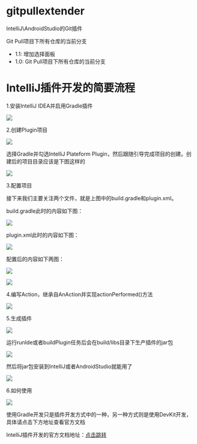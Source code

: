# gitpullextender
IntelliJ\AndroidStudio的Git插件

Git Pull项目下所有仓库的当前分支

<ul>
    <li>1.1:
         增加选择面板</li>
    <li>1.0:
         Git Pull项目下所有仓库的当前分支</li>
</ul>

# IntelliJ插件开发的简要流程

1.安装IntelliJ IDEA并启用Gradle插件

![](assets/1.png)

2.创建Plugin项目

![](assets/2.png)

选择Gradle并勾选IntelliJ Plateform Plugin，然后跟随引导完成项目的创建。创建后的项目目录应该是下图这样的

![](assets/3.png)

3.配置项目

接下来我们主要关注两个文件，就是上图中的build.gradle和plugin.xml。

build.gradle此时的内容如下图：

![](assets/4.png)

plugin.xml此时的内容如下图：

![](assets/5.png)

配置后的内容如下两图：

![](assets/6.png)

![](assets/7.png)

4.编写Action，继承自AnAction并实现actionPerformed()方法

![](assets/8.png)

5.生成插件

![](assets/9.png)

运行runIde或者buildPlugin任务后会在build/libs目录下生产插件的jar包

![](assets/10.png)

然后将jar包安装到IntelliJ或者AndroidStudio就能用了

![](assets/11.png)

6.如何使用

![](assets/12.png)

使用Gradle开发只是插件开发方式中的一种，另一种方式则是使用DevKit开发，具体请点击下方地址查看官方文档

IntelliJ插件开发的官方文档地址：[点击跳转](http://www.jetbrains.org/intellij/sdk/docs/tutorials/build_system/prerequisites.html)

